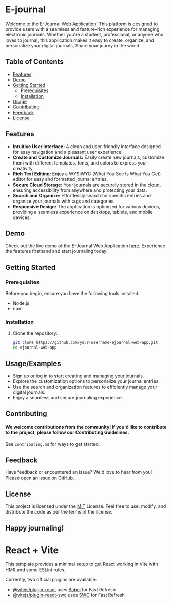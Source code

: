 
# E-journal

Welcome to the E-Journal Web Application! This platform is designed to provide users with a seamless and feature-rich experience for managing electronic journals. Whether you're a student, professional, or anyone who loves to journal, this application makes it easy to create, organize, and personalize your digital journals, Share your journy in the world.

## Table of Contents
- [Features](#features)
- [Demo](#demo)
- [Getting Started](#getting-started)
  - [Prerequisites](#prerequisites)
  - [Installation](#installation)
- [Usage](#usage)
- [Contributing](#contributing)
- [Feedback](#feedback)
- [License](#license)


## Features

- **Intuitive User Interface:** A clean and user-friendly interface designed for easy navigation and a pleasant user experience.
- **Create and Customize Journals:** Easily create new journals, customize them with different templates, fonts, and colors to express your creativity.
- **Rich Text Editing:** Enjoy a WYSIWYG (What You See Is What You Get) editor for easy and formatted journal entries.
- **Secure Cloud Storage:** Your journals are securely stored in the cloud, ensuring accessibility from anywhere and protecting your data.
- **Search and Organize:** Effortlessly search for specific entries and organize your journals with tags and categories.
- **Responsive Design:** The application is optimized for various devices, providing a seamless experience on desktops, tablets, and mobile devices.


## Demo

Check out the live demo of the E-Journal Web Application [here](https://ejournal.vercel.app/). Experience the features firsthand and start journaling today!



## Getting Started
### Prerequisites
Before you begin, ensure you have the following tools installed:
- Node.js
- npm


### Installation
1. Clone the repository:
   ```bash
   git clone https://github.com/your-username/ejournal-web-app.git
   cd ejournal-web-app
## Usage/Examples


- Sign up or log in to start creating and managing your journals.
- Explore the customization options to personalize your journal entries.
- Use the search and organization features to efficiently manage your digital journals.
- Enjoy a seamless and secure journaling experience.
## Contributing


#### We welcome contributions from the community! If you'd like to contribute to the project, please follow our Contributing Guidelines.


See `contributing.md` for ways to get started.


## Feedback

Have feedback or encountered an issue? We'd love to hear from you! Please open an issue on GitHub.
## License

This project is licensed under the [MIT](https://choosealicense.com/licenses/mit/) License. Feel free to use, modify, and distribute the code as per the terms of the license.


## Happy journaling!

# React + Vite

This template provides a minimal setup to get React working in Vite with HMR and some ESLint rules.

Currently, two official plugins are available:

- [@vitejs/plugin-react](https://github.com/vitejs/vite-plugin-react/blob/main/packages/plugin-react/README.md) uses [Babel](https://babeljs.io/) for Fast Refresh
- [@vitejs/plugin-react-swc](https://github.com/vitejs/vite-plugin-react-swc) uses [SWC](https://swc.rs/) for Fast Refresh
